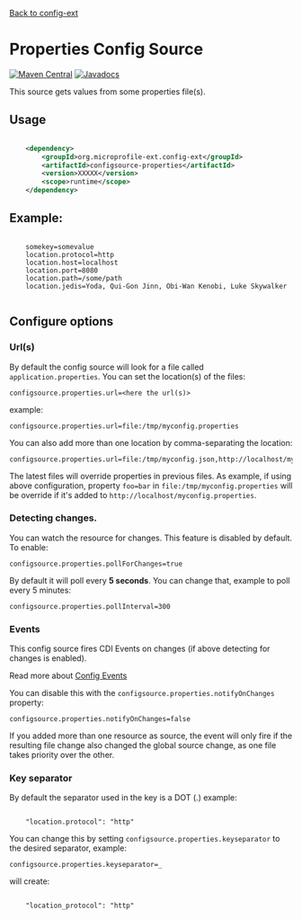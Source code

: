 [Back to config-ext](https://github.com/microprofile-extensions/config-ext/blob/master/README.md)

# Properties Config Source

[![Maven Central](https://maven-badges.herokuapp.com/maven-central/org.microprofile-ext.config-ext/configsource-properties/badge.svg)](https://maven-badges.herokuapp.com/maven-central/org.microprofile-ext.config-ext/configsource-properties)
[![Javadocs](https://www.javadoc.io/badge/org.microprofile-ext.config-ext/configsource-properties.svg)](https://www.javadoc.io/doc/org.microprofile-ext.config-ext/configsource-properties)

This source gets values from some properties file(s).

## Usage

```xml

    <dependency>
        <groupId>org.microprofile-ext.config-ext</groupId>
        <artifactId>configsource-properties</artifactId>
        <version>XXXXX</version>
        <scope>runtime</scope>
    </dependency>

```

## Example:

```properties
    
    somekey=somevalue
    location.protocol=http
    location.host=localhost
    location.port=8080
    location.path=/some/path
    location.jedis=Yoda, Qui-Gon Jinn, Obi-Wan Kenobi, Luke Skywalker
    
```

## Configure options

### Url(s)

By default the config source will look for a file called `application.properties`. You can set the location(s) of the files:

    configsource.properties.url=<here the url(s)>

example:

    configsource.properties.url=file:/tmp/myconfig.properties

You can also add more than one location by comma-separating the location:

    configsource.properties.url=file:/tmp/myconfig.json,http://localhost/myconfig.properties

The latest files will override properties in previous files. As example, if using above configuration, property `foo=bar` in `file:/tmp/myconfig.properties` will be override if it's added to `http://localhost/myconfig.properties`.

### Detecting changes.

You can watch the resource for changes. This feature is disabled by default. To enable:

    configsource.properties.pollForChanges=true

By default it will poll every **5 seconds**. You can change that, example to poll every 5 minutes:

    configsource.properties.pollInterval=300

### Events

This config source fires CDI Events on changes (if above detecting for changes is enabled).

Read more about [Config Events](https://github.com/microprofile-extensions/config-ext/blob/master/config-events/README.md)

You can disable this with the `configsource.properties.notifyOnChanges` property:

    configsource.properties.notifyOnChanges=false

If you added more than one resource as source, the event will only fire if the resulting file change also changed the global source change, as one file takes priority over the other.

### Key separator

By default the separator used in the key is a DOT (.) example:

```property
    
    "location.protocol": "http"
```

You can change this by setting `configsource.properties.keyseparator` to the desired separator, example:

    configsource.properties.keyseparator=_

will create:

```property
    
    "location_protocol": "http"
```
